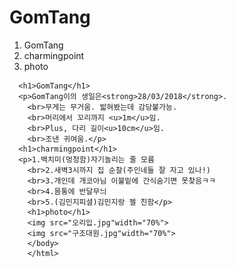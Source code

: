 # GomTang
<!doctype html>
<html>
<head>
  <title>taang luv you</title>
  <meta charset="utf-8">
  </head>
  <body>
    <ol>
      <li>GomTang</li>
      <li>charmingpoint</li>
      <li>photo</li>
      </ol>

      <h1>GomTang</h1>
      <p>GomTang이의 생일은<strong>28/03/2018</strong>.
        <br>무게는 무거움. 밟혀봤는데 감당불가능.
        <br>머리에서 꼬리까지 <u>1m</u>임.
        <br>Plus, 다리 길이<u>10cm</u>임.
        <br>조낸 귀여움.</p>
      <h1>charmingpoint</h1>
      <p>1.백치미(멍청함)자기놀리는 줄 모름
        <br>2.새벽3시까지 집 순찰(주인네들 잘 자고 있나!)
        <br>3.개인데 개코아님 이불밑에 간식숨기면 못찾음ㅋㅋ
        <br>4.몸통에 반달무늬
        <br>5.(김민지피셜)김민지랑 젤 친함</p>
        <h1>photo</h1>
        <img src="오리입.jpg"width="70%">
        <img src="구조대원.jpg"width="70%">
        </body>
        </html>
